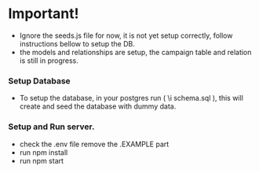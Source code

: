 # Important!
- Ignore the seeds.js file for now, it is not yet setup correctly, follow instructions bellow to setup the DB.
- the models and relationships are setup, the campaign table and relation is still in progress.

### Setup Database 
 - To setup the database, in your postgres run ( \i schema.sql ), this will create and seed the database with dummy data.

### Setup and Run server.
- check the .env file remove the .EXAMPLE part
- run npm install
- run npm start